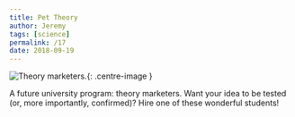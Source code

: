 ```yaml
---
title: Pet Theory
author: Jeremy
tags: [science]
permalink: /17
date: 2018-09-19
---
```


![Theory marketers.](https://res.cloudinary.com/dh3hm8pb7/image/upload/c_scale,q_auto:best,w_615/v1535842848/Handwaving/Published/PetTheory.png){: .centre-image }

A future university program: theory marketers. Want your idea to be tested (or, more importantly, confirmed)? Hire one of these wonderful students!